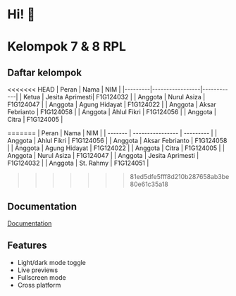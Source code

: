 # Hi! 👋

# Kelompok 7 & 8 RPL

## Daftar kelompok

<<<<<<< HEAD
| Peran   | Nama            | NIM        |
|---------|-----------------|------------|
| Ketua   | Jesita Aprimesti| F1G124032  |
| Anggota | Nurul Asiza     | F1G124047  |
| Anggota | Agung Hidayat   | F1G124022  |
| Anggota | Aksar Febrianto | F1G124058  |
| Anggota | Ahlul Fikri     | F1G124056  |
| Anggota | Citra           | F1G124005  |

=======
| Peran   | Nama             | NIM       |
| ------- | ---------------- | --------- |
| Anggota | Ahlul Fikri      | F1G124056 |
| Anggota | Aksar Febrianto  | F1G124058 |
| Anggota | Agung Hidayat    | F1G124022 |
| Anggota | Citra            | F1G124005 |
| Anggota | Nurul Asiza      | F1G124047 |
| Anggota | Jesita Aprimesti | F1G124032 |
| Anggota | St. Rahmy        | F1G124051 |
>>>>>>> 81ed5dfe5fff8d210b287658ab3be80e61c35a18

## Documentation

[Documentation](https://github.com/zikrifikri21/kelompok8-ilkom24)

## Features

- Light/dark mode toggle
- Live previews
- Fullscreen mode
- Cross platform
